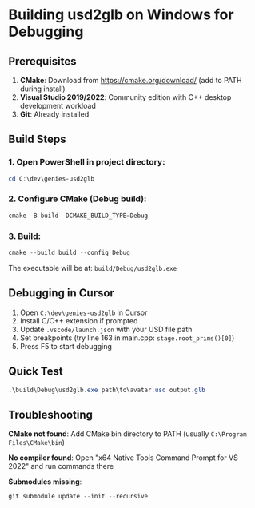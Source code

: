 # Building usd2glb on Windows for Debugging

## Prerequisites

1. **CMake**: Download from https://cmake.org/download/ (add to PATH during install)
2. **Visual Studio 2019/2022**: Community edition with C++ desktop development workload
3. **Git**: Already installed

## Build Steps

### 1. Open PowerShell in project directory:
```powershell
cd C:\dev\genies-usd2glb
```

### 2. Configure CMake (Debug build):
```powershell
cmake -B build -DCMAKE_BUILD_TYPE=Debug
```

### 3. Build:
```powershell
cmake --build build --config Debug
```

The executable will be at: `build/Debug/usd2glb.exe`

## Debugging in Cursor

1. Open `C:\dev\genies-usd2glb` in Cursor
2. Install C/C++ extension if prompted
3. Update `.vscode/launch.json` with your USD file path
4. Set breakpoints (try line 163 in main.cpp: `stage.root_prims()[0]`)
5. Press F5 to start debugging

## Quick Test

```powershell
.\build\Debug\usd2glb.exe path\to\avatar.usd output.glb
```

## Troubleshooting

**CMake not found**: Add CMake bin directory to PATH (usually `C:\Program Files\CMake\bin`)

**No compiler found**: Open "x64 Native Tools Command Prompt for VS 2022" and run commands there

**Submodules missing**:
```powershell
git submodule update --init --recursive
```
